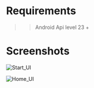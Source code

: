 # Requirements

>>Android Api level 23 +

# Screenshots

![Start_UI](https://i.imgur.com/PHA5CcT.png)

![Home_UI](https://i.imgur.com/dg3X9x3.png)
